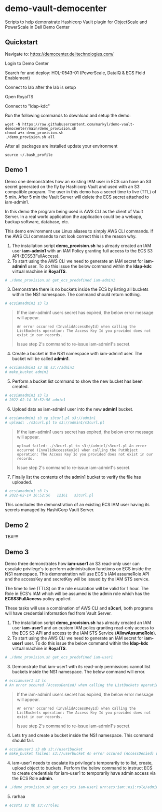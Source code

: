 # demo-vault-democenter
Scripts to help demonstrate Hashicorp Vault plugin for ObjectScale and PowerScale in Dell Demo Center

## Quickstart

Navigate to: https://democenter.delltechnologies.com/

Login to Demo Center

Search for and deploy: HOL-0543-01 (PowerScale, DataIQ & ECS Field Enablement)

Connect to lab after the lab is setup

Open RoyalTS

Connect to "ldap-kdc"

Run the following commands to download and setup the demo:

    wget -N https://raw.githubusercontent.com/murkyl/demo-vault-democenter/main/demo_provision.sh
    chmod a+x demo_provision.sh
    ./demo_provision.sh all

After all packages are installed update your environment

    source ~/.bash_profile



## **Demo 1**

Demo one demonstrates how an existing IAM user in ECS can have an S3 secret generated on the fly by Hashicorp Vault and used with an S3 compatible program. The user in this demo has a secret time to live (TTL) of 5 min. After 5 min the Vault Server will delete the ECS secret attached to iam-admin1.

In this demo the program being used is AWS CLI as the client of Vault Server. In a real world application the application could be a webapp, backup software, database, etc.

This demo environment use Linux aliases to simply AWS CLI commands. If the AWS CLI commands to not look correct this is the reason why.

1. The installation script **demo_provision.sh** has already created an IAM user **iam-admin1** with an IAM Policy granting full access to the ECS S3 API (ECSS3FullAccess). 
2. To start using the AWS CLI we need to generate an IAM secret for **iam-admin1** user. To do this issue the below command within the **ldap-kdc** virtual machine in **RoyalTS**.

```bash
# ./demo_provision.sh get_ecs_predefined iam-admin1
```

<!--Once the above command is issued the secret for iam-admin1 will have a time to live (TTL) of 5 min. If your AWS CLI commands fail your secret may have expired. If so repeat the above command to receive another secret valid for 5 minuets.-->

3. Demonstrate there is no buckets inside the ECS by listing all buckets within the NS1 namespace. The command should return nothing.

```bash
# ecsiamadmin1 s3 ls
```

> If the iam-admin1 users secret has expired, the below error message will appear.
>
> `An error occurred (InvalidAccessKeyId) when calling the ListBuckets operation: The Access Key Id you provided does not exist in our records.`
>
>  Issue step 2's command to re-issue iam-admin1's secret.

4. Create a bucket in the NS1 namespace with iam-admin1 user. The bucket will be called **admin1**.

```bash
# ecsiamadmin1 s3 mb s3://admin1
# make_bucket admin1
```

5. Perform a bucket list command to show the new bucket has been created.

```bash
# ecsiamadmin1 s3 ls
# 2022-02-14 16:52:56 admin1
```

6. Upload data as iam-admin1 user into the new **admin1** bucket.

```bash
# ecsiamadmin1 s3 cp s3curl.pl s3://admin1
# upload: ./s3curl.pl to s3://admin1/s3curl.pl
```

> If the iam-admin1 users secret has expired, the below error message will appear.
>
> `upload failed: ./s3curl.pl to s3://admin1/s3curl.pl An error occurred (InvalidAccessKeyId) when calling the PutObject operation: The Access Key Id you provided does not exist in our records.`
>
>  Issue step 2's command to re-issue iam-admin1's secret.

7. Finally list the contents of the admin1 bucket to verify the file has uploaded.

```bash
# ecsiamadmin1 s3 ls
# 2022-02-14 16:52:56	12161	s3curl.pl
```

This concludes the demonstration of an existing ECS IAM user having its secrets managed by HashiCorp Vault Server.

## **Demo 2**

TBA!!!!

## Demo 3

Demo three demonstrates how **iam-user1** an S3 read-only user can escalate privilege's to perform administration functions on ECS inside the NS1 namespace. This demonstration will use ECS's IAM assumeRole API and the accessKey and secretKey will be issued by the IAM STS service.

The time to live (TTLS) on the role escalation will be valid for 1 hour. The Role in ECS's IAM which will be assumed is the admin role which has the **ECSS3FullAccess** policy applied.

These tasks will use a combination of AWS CLI and **s3curl**, both programs will have credential information fed from Vault Server.



1. The installation script **demo_provision.sh** has already created an IAM user **iam-user1** and an custom IAM policy granting read-only access to the ECS S3 API and access to the IAM STS Service (**AllowAssumeRole**). 
2. To start using the AWS CLI we need to generate an IAM secret for **iam-user1** user. To do this issue the below command within the **ldap-kdc** virtual machine in **RoyalTS**.

```bash
# ./demo_provision.sh get_ecs_predefined iam-user1
```

<!--Once the above command is issued the secret for iam-admin1 will have a time to live (TTL) of 5 min. If your AWS CLI commands fail your secret may have expired. If so repeat the above command to receive another secret valid for 5 minuets.-->

3. Demonstrate that iam-user1 with its read-only permissions cannot list buckets inside the NS1 namespace. The below command will error.

```bash
# ecsiamuser1 s3 ls
# An error occured (AccessDenied) when calling the ListBuckets operation: Access Denied
```

> If the iam-admin1 users secret has expired, the below error message will appear.
>
> `An error occurred (InvalidAccessKeyId) when calling the ListBuckets operation: The Access Key Id you provided does not exist in our records.`
>
>  Issue step 2's command to re-issue iam-admin1's secret.

4. Lets try and create a bucket inside the NS1 namespace. This command should fail.

```bash
# ecsiamuser1 s3 mb s3://user1bucket
# make_bucket failed: s3://userbucket An error occured (AccessDenied) when calling the CreateBucket operation: Access Denied
```



4. iam-user1 needs to escalate its privilege's temporarily to to list, create, upload object to buckets. Perform the below command to instruct ECS to create credentials for iam-user1 to temporarily have admin access via the ECS Role **admin**.

```bash
# ./demo_provision.sh get_ecs_sts iam-user1 urn:ecs:iam::ns1:role/admins
```

5. rarhaa

```bash
# ecssts s3 mb s3://role1
```





